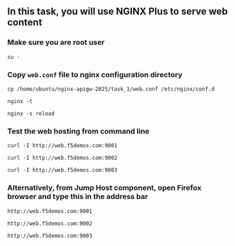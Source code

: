 ## In this task, you will use NGINX Plus to serve web content

### Make sure you are root user
`su -`

### Copy `web.conf` file to nginx configuration directory
`cp /home/ubuntu/nginx-apigw-2025/task_1/web.conf /etc/nginx/conf.d`

`nginx -t`

`nginx -s reload`

### Test the web hosting from command line
`curl -I http://web.f5demos.com:9001`

`curl -I http://web.f5demos.com:9002`

`curl -I http://web.f5demos.com:9003`

### Alternatively, from Jump Host component, open Firefox browser and type this in the address bar
`http://web.f5demos.com:9001`

`http://web.f5demos.com:9002`

`http://web.f5demos.com:9003`
